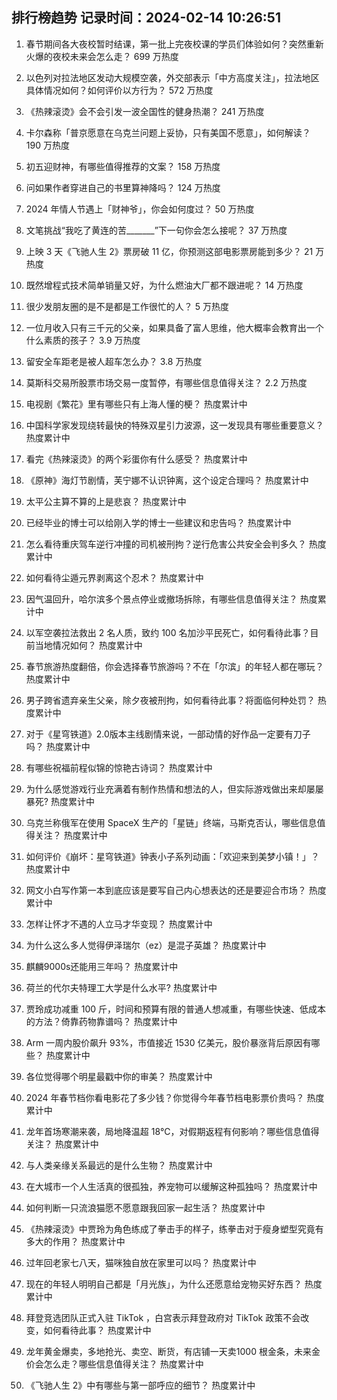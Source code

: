 
## 排行榜趋势 记录时间：2024-02-14 10:26:51
  
  1. 春节期间各大夜校暂时结课，第一批上完夜校课的学员们体验如何？突然重新火爆的夜校未来会怎么走？ 699 万热度
    
  2. 以色列对拉法地区发动大规模空袭，外交部表示「中方高度关注」，拉法地区具体情况如何？如何评价以方行为？ 572 万热度
    
  3. 《热辣滚烫》会不会引发一波全国性的健身热潮？ 241 万热度
    
  4. 卡尔森称「普京愿意在乌克兰问题上妥协，只有美国不愿意」，如何解读？ 190 万热度
    
  5. 初五迎财神，有哪些值得推荐的文案？ 158 万热度
    
  6. 问如果作者穿进自己的书里算神降吗？ 124 万热度
    
  7. 2024 年情人节遇上「财神爷」，你会如何度过？ 50 万热度
    
  8. 文笔挑战“我吃了黄连的苦_______”下一句你会怎么接呢？ 37 万热度
    
  9. 上映 3 天《飞驰人生 2》票房破 11 亿，你预测这部电影票房能到多少？ 21 万热度
    
  10. 既然增程式技术简单销量又好，为什么燃油大厂都不跟进呢？ 14 万热度
    
  11. 很少发朋友圈的是不是都是工作很忙的人？ 5 万热度
    
  12. 一位月收入只有三千元的父亲，如果具备了富人思维，他大概率会教育出一个什么素质的孩子？ 3.9 万热度
    
  13. 留安全车距老是被人超车怎么办？ 3.8 万热度
    
  14. 莫斯科交易所股票市场交易一度暂停，有哪些信息值得关注？ 2.2 万热度
    
  15. 电视剧《繁花》里有哪些只有上海人懂的梗？ 热度累计中
    
  16. 中国科学家发现绕转最快的特殊双星引力波源，这一发现具有哪些重要意义？ 热度累计中
    
  17. 看完《热辣滚烫》的两个彩蛋你有什么感受？ 热度累计中
    
  18. 《原神》海灯节剧情，芙宁娜不认识钟离，这个设定合理吗？ 热度累计中
    
  19. 太平公主算不算的上是悲哀？ 热度累计中
    
  20. 已经毕业的博士可以给刚入学的博士一些建议和忠告吗？ 热度累计中
    
  21. 怎么看待重庆驾车逆行冲撞的司机被刑拘？逆行危害公共安全会判多久？ 热度累计中
    
  22. 如何看待尘遁元界剥离这个忍术？ 热度累计中
    
  23. 因气温回升，哈尔滨多个景点停业或撤场拆除，有哪些信息值得关注？ 热度累计中
    
  24. 以军空袭拉法救出 2 名人质，致约 100 名加沙平民死亡，如何看待此事？目前当地情况如何？ 热度累计中
    
  25. 春节旅游热度翻倍，你会选择春节旅游吗？不在「尔滨」的年轻人都在哪玩？ 热度累计中
    
  26. 男子跨省遗弃亲生父亲，除夕夜被刑拘，如何看待此事？将面临何种处罚？ 热度累计中
    
  27. 对于《星穹铁道》2.0版本主线剧情来说，一部动情的好作品一定要有刀子吗？ 热度累计中
    
  28. 有哪些祝福前程似锦的惊艳古诗词？ 热度累计中
    
  29. 为什么感觉游戏行业充满着有制作热情和想法的人，但实际游戏做出来却屡屡暴死? 热度累计中
    
  30. 乌克兰称俄军在使用 SpaceX 生产的「星链」终端，马斯克否认，哪些信息值得关注？ 热度累计中
    
  31. 如何评价《崩坏：星穹铁道》钟表小子系列动画：「欢迎来到美梦小镇！」？ 热度累计中
    
  32. 网文小白写作第一本到底应该是要写自己内心想表达的还是要迎合市场？ 热度累计中
    
  33. 怎样让怀才不遇的人立马才华变现？ 热度累计中
    
  34. 为什么这么多人觉得伊泽瑞尔（ez）是混子英雄？ 热度累计中
    
  35. 麒麟9000s还能用三年吗？ 热度累计中
    
  36. 荷兰的代尔夫特理工大学是什么水平? 热度累计中
    
  37. 贾玲成功减重 100 斤，时间和预算有限的普通人想减重，有哪些快速、低成本的方法？倚靠药物靠谱吗？ 热度累计中
    
  38. Arm 一周内股价飙升 93%，市值接近 1530 亿美元，股价暴涨背后原因有哪些？ 热度累计中
    
  39. 各位觉得哪个明星最戳中你的审美？ 热度累计中
    
  40. 2024 年春节档你看电影花了多少钱？你觉得今年春节档电影票价贵吗？ 热度累计中
    
  41. 龙年首场寒潮来袭，局地降温超 18℃，对假期返程有何影响？哪些信息值得关注？ 热度累计中
    
  42. 与人类亲缘关系最远的是什么生物？ 热度累计中
    
  43. 在大城市一个人生活真的很孤独，养宠物可以缓解这种孤独吗？ 热度累计中
    
  44. 如何判断一只流浪猫愿不愿意跟我回家一起生活？ 热度累计中
    
  45. 《热辣滚烫》中贾玲为角色练成了拳击手的样子，练拳击对于瘦身塑型究竟有多大的作用？ 热度累计中
    
  46. 过年回老家七八天，猫咪独自放在家里可以吗？ 热度累计中
    
  47. 现在的年轻人明明自己都是「月光族」，为什么还愿意给宠物买好东西？ 热度累计中
    
  48. 拜登竞选团队正式入驻 TikTok ，白宫表示拜登政府对 TikTok 政策不会改变，如何看待此事？ 热度累计中
    
  49. 龙年黄金爆卖，多地抢光、卖空、断货，有店铺一天卖1000 根金条，未来金价会怎么走？哪些信息值得关注？ 热度累计中
    
  50. 《飞驰人生 2》中有哪些与第一部呼应的细节？ 热度累计中
    